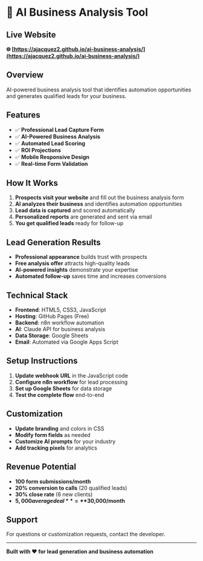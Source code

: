 # 🤖 AI Business Analysis Tool

## Live Website
**🌐 [https://ajacquez2.github.io/ai-business-analysis/](https://ajacquez2.github.io/ai-business-analysis/)**

## Overview
AI-powered business analysis tool that identifies automation opportunities and generates qualified leads for your business.

## Features
- ✅ **Professional Lead Capture Form**
- ✅ **AI-Powered Business Analysis**
- ✅ **Automated Lead Scoring**
- ✅ **ROI Projections**
- ✅ **Mobile Responsive Design**
- ✅ **Real-time Form Validation**

## How It Works
1. **Prospects visit your website** and fill out the business analysis form
2. **AI analyzes their business** and identifies automation opportunities
3. **Lead data is captured** and scored automatically
4. **Personalized reports** are generated and sent via email
5. **You get qualified leads** ready for follow-up

## Lead Generation Results
- **Professional appearance** builds trust with prospects
- **Free analysis offer** attracts high-quality leads
- **AI-powered insights** demonstrate your expertise
- **Automated follow-up** saves time and increases conversions

## Technical Stack
- **Frontend**: HTML5, CSS3, JavaScript
- **Hosting**: GitHub Pages (Free)
- **Backend**: n8n workflow automation
- **AI**: Claude API for business analysis
- **Data Storage**: Google Sheets
- **Email**: Automated via Google Apps Script

## Setup Instructions
1. **Update webhook URL** in the JavaScript code
2. **Configure n8n workflow** for lead processing
3. **Set up Google Sheets** for data storage
4. **Test the complete flow** end-to-end

## Customization
- **Update branding** and colors in CSS
- **Modify form fields** as needed
- **Customize AI prompts** for your industry
- **Add tracking pixels** for analytics

## Revenue Potential
- **100 form submissions/month**
- **20% conversion to calls** (20 qualified leads)
- **30% close rate** (6 new clients)
- **$5,000 average deal** = **$30,000/month**

## Support
For questions or customization requests, contact the developer.

---

**Built with ❤️ for lead generation and business automation**